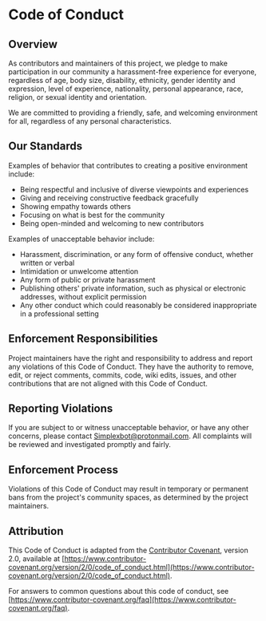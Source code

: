 # Code of Conduct

## Overview

As contributors and maintainers of this project, we pledge to make participation in our community a harassment-free experience for everyone, regardless of age, body size, disability, ethnicity, gender identity and expression, level of experience, nationality, personal appearance, race, religion, or sexual identity and orientation.

We are committed to providing a friendly, safe, and welcoming environment for all, regardless of any personal characteristics.

## Our Standards

Examples of behavior that contributes to creating a positive environment include:

- Being respectful and inclusive of diverse viewpoints and experiences
- Giving and receiving constructive feedback gracefully
- Showing empathy towards others
- Focusing on what is best for the community
- Being open-minded and welcoming to new contributors

Examples of unacceptable behavior include:

- Harassment, discrimination, or any form of offensive conduct, whether written or verbal
- Intimidation or unwelcome attention
- Any form of public or private harassment
- Publishing others' private information, such as physical or electronic addresses, without explicit permission
- Any other conduct which could reasonably be considered inappropriate in a professional setting

## Enforcement Responsibilities

Project maintainers have the right and responsibility to address and report any violations of this Code of Conduct. They have the authority to remove, edit, or reject comments, commits, code, wiki edits, issues, and other contributions that are not aligned with this Code of Conduct.

## Reporting Violations

If you are subject to or witness unacceptable behavior, or have any other concerns, please contact Simplexbot@protonmail.com. All complaints will be reviewed and investigated promptly and fairly.

## Enforcement Process

Violations of this Code of Conduct may result in temporary or permanent bans from the project's community spaces, as determined by the project maintainers.

## Attribution

This Code of Conduct is adapted from the [Contributor Covenant](https://www.contributor-covenant.org/version/2/0/code_of_conduct.html), version 2.0, available at [https://www.contributor-covenant.org/version/2/0/code_of_conduct.html](https://www.contributor-covenant.org/version/2/0/code_of_conduct.html).

For answers to common questions about this code of conduct, see [https://www.contributor-covenant.org/faq](https://www.contributor-covenant.org/faq).

